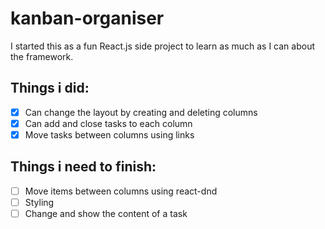 # kanban-organiser
I started this as a fun React.js side project to learn as much as I can about the framework. 
## Things i did:
- [x] Can change the layout by creating and deleting columns
- [x] Can add and close tasks to each column
- [x] Move tasks between columns using links

## Things i need to finish:
- [ ] Move items between columns using react-dnd
- [ ] Styling
- [ ] Change and show the content of a task
